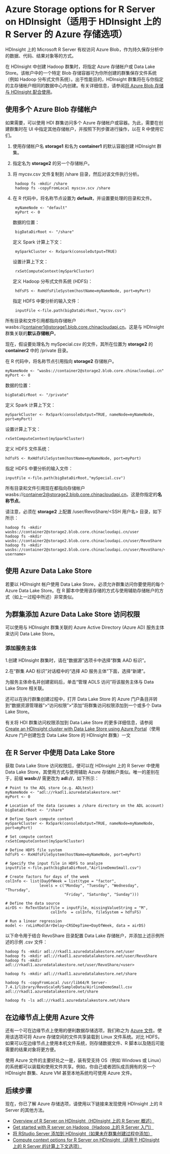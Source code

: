 <!-- not suitable for Mooncake -->

<properties
    pageTitle="适用于 HDInsight 上的 R Server 的 Azure 存储选项 | Azure"
    description="了解用户可用于 HDInsight 上的 R Server 的不同存储选项"
    services="HDInsight"
    documentationcenter=""
    author="jeffstokes72"
    manager="jhubbard"
    editor="cgronlun" />
<tags 
    ms.assetid="1cf30096-d3ca-45ea-b526-aa3954402f66"
    ms.service="HDInsight"
    ms.devlang="R"
    ms.topic="article"
    ms.tgt_pltfrm="na"
    ms.workload="data-services"
    ms.date="01/09/2017"
    wacn.date="02/14/2017"
    ms.author="jeffstok" />

# Azure Storage options for R Server on HDInsight（适用于 HDInsight 上的 R Server 的 Azure 存储选项）
HDInsight 上的 Microsoft R Server 有权访问 Azure Blob，作为持久保存分析中的数据、代码、结果对象等的方式。

在 HDInsight 中创建 Hadoop 群集时，将指定 Azure 存储帐户或 Data Lake Store。该帐户中的一个特定 Blob 存储容器可为你所创建的群集保存文件系统（例如 Hadoop 分布式文件系统）。出于性能目的，HDInsight 群集将在与你指定的主存储帐户相同的数据中心内创建。有关详细信息，请参阅[将 Azure Blob 存储与 HDInsight 配合使用](/documentation/articles/hdinsight-hadoop-use-blob-storage/ "将 Azure Blob 存储与 HDInsight 配合使用")。

## 使用多个 Azure Blob 存储帐户
如果需要，可以使用 HDI 群集访问多个 Azure 存储帐户或容器。为此，需要在创建群集时在 UI 中指定其他存储帐户，并按照下列步骤进行操作，以在 R 中使用它们。

1. 使用存储帐户名 **storage1** 和名为 **container1** 的默认容器创建 HDInsight 群集。
2. 指定名为 **storage2** 的另一个存储帐户。
3. 将 mycsv.csv 文件复制到 /share 目录，然后对该文件执行分析。

        hadoop fs -mkdir /share
        hadoop fs -copyFromLocal myscsv.scv /share  

4. 在 R 代码中，将名称节点设置为 **default**，并设置要处理的目录和文件。

        myNameNode <- "default"
        myPort <- 0

    数据的位置：

        bigDataDirRoot <- "/share"  

    定义 Spark 计算上下文：

        mySparkCluster <- RxSpark(consoleOutput=TRUE)

    设置计算上下文：

        rxSetComputeContext(mySparkCluster)

    定义 Hadoop 分布式文件系统 (HDFS)：

        hdfsFS <- RxHdfsFileSystem(hostName=myNameNode, port=myPort)

    指定 HDFS 中要分析的输入文件：

        inputFile <-file.path(bigDataDirRoot,"mycsv.csv")

所有目录和文件引用都指向存储帐户 wasbs://container1@storage1.blob.core.chinacloudapi.cn。这是与 HDInsight 群集关联的**默认存储帐户**。

现在，假设要处理名为 mySpecial.csv 的文件，其所在位置为 **storage2** 的 **container2** 中的 /private 目录。

在 R 代码中，将名称节点引用指向 **storage2** 存储帐户。

````
myNameNode <- "wasbs://container2@storage2.blob.core.chinacloudapi.cn"
myPort <- 0
````

数据的位置：

````
bigDataDirRoot <- "/private"
````

定义 Spark 计算上下文：

````
mySparkCluster <- RxSpark(consoleOutput=TRUE, nameNode=myNameNode, port=myPort)
````

设置计算上下文：

````
rxSetComputeContext(mySparkCluster)
````

定义 HDFS 文件系统：

````
hdfsFS <- RxHdfsFileSystem(hostName=myNameNode, port=myPort)
````

指定 HDFS 中要分析的输入文件：

````
inputFile <-file.path(bigDataDirRoot,"mySpecial.csv")
````

所有目录和文件引用现在都指向存储帐户 wasbs://container2@storage2.blob.core.chinacloudapi.cn。这是你指定的**名称节点**。

请注意，必须在 **storage2** 上配置 /user/RevoShare/<SSH 用户名> 目录，如下所示：

````
hadoop fs -mkdir wasbs://container2@storage2.blob.core.chinacloudapi.cn/user
hadoop fs -mkdir wasbs://container2@storage2.blob.core.chinacloudapi.cn/user/RevoShare
hadoop fs -mkdir wasbs://container2@storage2.blob.core.chinacloudapi.cn/user/RevoShare/<RDP username>
````

## 使用 Azure Data Lake Store
若要以 HDInsight 帐户使用 Data Lake Store，必须允许群集访问你要使用的每个 Azure Data Lake Store。在 R 脚本中使用该存储的方式与使用辅助存储帐户的方式（如上一过程中所述）非常类似。

## 为群集添加 Azure Data Lake Store 访问权限
可以使用与 HDInsight 群集关联的 Azure Active Directory (Azure AD) 服务主体来访问 Data Lake Store。

### 添加服务主体
1\.创建 HDInsight 群集时，请在“数据源”选项卡中选择“群集 AAD 标识”。

2\.在“群集 AAD 标识”对话框中的“选择 AD 服务主体”下面，选择“新建”。

为服务主体命名并创建密码后，单击“管理 ADLS 访问”将该服务主体与 Data Lake Store 相关联。

还可以在执行群集创建过程中，打开 Data Lake Store 的 Azure 门户条目并转到“数据资源管理器”>“访问权限”>“添加”将群集访问权限添加到一个或多个 Data Lake Store。

有关将 HDI 群集访问权限添加到 Data Lake Store 的更多详细信息，请参阅 [Create an HDInsight cluster with Data Lake Store using Azure Portal](https://docs.microsoft.com/azure/data-lake-store/data-lake-store-hdinsight-hadoop-use-portal#create-an-hdinsight-cluster-with-access-to-azure-data-lake-store)（使用 Azure 门户创建包含 Data Lake Store 的 HDInsight 群集）一文

## 在 R Server 中使用 Data Lake Store
获取 Data Lake Store 访问权限后，便可以在 HDInsight 上的 R Server 中使用 Data Lake Store，其使用方式与使用辅助 Azure 存储帐户类似。唯一的差别在于，前缀 **wasb://** 需更改为 **adl://**，如下所示：

````
# Point to the ADL store (e.g. ADLtest)
myNameNode <- "adl://rkadl1.azuredatalakestore.net"
myPort <- 0

# Location of the data (assumes a /share directory on the ADL account)
bigDataDirRoot <- "/share"  

# Define Spark compute context
mySparkCluster <- RxSpark(consoleOutput=TRUE, nameNode=myNameNode, port=myPort)

# Set compute context
rxSetComputeContext(mySparkCluster)

# Define HDFS file system
hdfsFS <- RxHdfsFileSystem(hostName=myNameNode, port=myPort)

# Specify the input file in HDFS to analyze
inputFile <-file.path(bigDataDirRoot,"AirlineDemoSmall.csv")

# Create factors for days of the week
colInfo <- list(DayOfWeek = list(type = "factor",
               levels = c("Monday", "Tuesday", "Wednesday", "Thursday",
                          "Friday", "Saturday", "Sunday")))

# Define the data source
airDS <- RxTextData(file = inputFile, missingValueString = "M",
                    colInfo  = colInfo, fileSystem = hdfsFS)

# Run a linear regression
model <- rxLinMod(ArrDelay~CRSDepTime+DayOfWeek, data = airDS)
````

以下命令用于结合 RevoShare 目录配置 Data Lake 存储帐户，并添加上述示例所述的示例 .csv 文件：

````
hadoop fs -mkdir adl://rkadl1.azuredatalakestore.net/user
hadoop fs -mkdir adl://rkadl1.azuredatalakestore.net/user/RevoShare
hadoop fs -mkdir adl://rkadl1.azuredatalakestore.net/user/RevoShare/<user>

hadoop fs -mkdir adl://rkadl1.azuredatalakestore.net/share

hadoop fs -copyFromLocal /usr/lib64/R Server-7.4.1/library/RevoScaleR/SampleData/AirlineDemoSmall.csv adl://rkadl1.azuredatalakestore.net/share

hadoop fs -ls adl://rkadl1.azuredatalakestore.net/share
````

## 在边缘节点上使用 Azure 文件
还有一个可在边缘节点上使用的便利数据存储选项，我们称之为 [Azure 文件](/documentation/articles/storage-how-to-use-files-linux/ "Azure 文件")。使用该选项可将 Azure 存储空间的文件共享装载到 Linux 文件系统。对比 HDFS，如果可以在边缘节点上使用本机文件系统，则存储数据文件、R 脚本以及随后可能需要的结果对象将更方便。

使用 Azure 文件的主要好处之一是，装有受支持 OS（例如 Windows 或 Linux）的系统都可以装载和使用文件共享。例如，你自己或者团队成员拥有的另一个 HDInsight 群集、Azure VM 甚至本地系统均可使用 Azure 文件。

## 后续步骤
现在，你已了解 Azure 存储选项，请使用以下链接来发现使用 HDInsight 上的 R Server 的其他方法。

* [Overview of R Server on HDInsight（HDInsight 上的 R Server 概述）](/documentation/articles/hdinsight-hadoop-r-server-overview/)
* [Get started with R server on Hadoop（Hadoop 上的 R Server 入门）](/documentation/articles/hdinsight-hadoop-r-server-get-started/)
* [将 RStudio Server 添加到 HDInsight（如果未在群集创建过程中添加）](/documentation/articles/hdinsight-hadoop-r-server-install-r-studio/)
* [Compute context options for R Server on HDInsight（适用于 HDInsight 上的 R Server 的计算上下文选项）](/documentation/articles/hdinsight-hadoop-r-server-compute-contexts/)

<!---HONumber=Mooncake_1205_2016-->